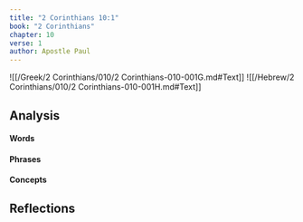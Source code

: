 ```yaml
---
title: "2 Corinthians 10:1"
book: "2 Corinthians"
chapter: 10
verse: 1
author: Apostle Paul
---
```

![[/Greek/2 Corinthians/010/2 Corinthians-010-001G.md#Text]]
![[/Hebrew/2 Corinthians/010/2 Corinthians-010-001H.md#Text]]

## Analysis

#### Words

#### Phrases

#### Concepts

## Reflections
